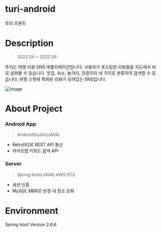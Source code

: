 # turi-android
투리 프론트

# Description
> 2022.04 ~ 2022.06

투리는 여행 리뷰 SNS 애플리케이션입니다. 사용자가 포스팅한 리뷰들을 지도에서 바로 살펴볼 수 있습니다. 맛집, 숙소, 놀거리, 관광지의 네 가지로 분류하여 검색할 수 있습니다. 
여행 스팟에 특화된 리뷰가 모여있는 SNS입니다. 

![image](https://user-images.githubusercontent.com/62634206/174990161-17de5fdc-6999-47b9-99ad-8861a54f8dfe.png)

# About Project
### Android App
> AndroidStudio(JAVA)
- Retrofit2로 REST API 통신
- 카카오맵 키워드 검색 API

### Server
> Spring boot(JAVA)
> AWS EC2
- 세션 인증
- MySQL MBR로 반경 내 장소 조회

# Environment
Spring boot Version 2.6.6
